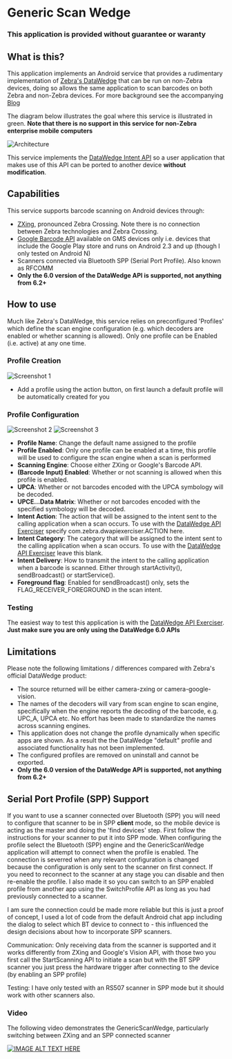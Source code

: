 # Generic Scan Wedge

### This application is provided without guarantee or waranty

## What is this?

This application implements an Android service that provides a rudimentary implementation of [Zebra's DataWedge](http://techdocs.zebra.com/datawedge/5-0/guide/about/) that can be run on non-Zebra devices, doing so allows the same application to scan barcodes on both Zebra and non-Zebra devices.  For more background see the accompanying [Blog](https://darryncampbellblog.wordpress.com/2016/08/16/writing-enterprise-android-applications-that-capture-barcode-data-and-run-on-multiple-devices/)

The diagram below illustrates the goal where this service is illustrated in green.
**Note that there is no support in this service for non-Zebra enterprise mobile computers** 

![Architecture](https://github.com/darryncampbell/GenericScanWedge/blob/master/doc/wider_architecture.png?raw=true)

This service implements the [DataWedge Intent API](http://techdocs.zebra.com/datawedge/5-0/guide/api/) so a user application that makes use of this API can be ported to another device **without modification**.


## Capabilities

This service supports barcode scanning on Android devices through:
- [ZXing](https://github.com/zxing/zxing), pronounced Zebra Crossing.  Note there is no connection between Zebra technologies and Zebra Crossing.
- [Google Barcode API](https://developers.google.com/vision/barcodes-overview) available on GMS devices only i.e. devices that include the Google Play store and runs on Android 2.3 and up (though I only tested on Android N)
- Scanners connected via Bluetooth SPP (Serial Port Profile).  Also known as RFCOMM
- **Only the 6.0 version of the DataWedge API is supported, not anything from 6.2+**

## How to use
Much like Zebra's DataWedge, this service relies on preconfigured 'Profiles' which define the scan engine configuration (e.g. which decoders are enabled or whether scanning is allowed).  Only one profile can be Enabled (i.e. active) at any one time.

### Profile Creation
![Screenshot 1](https://github.com/darryncampbell/GenericScanWedge/blob/master/doc/screen1.png?raw=true)

* Add a profile using the action button, on first launch a default profile will be automatically created for you

### Profile Configuration
![Screenshot 2](https://github.com/darryncampbell/GenericScanWedge/blob/master/doc/screen2.png?raw=true)
![Screenshot 3](https://github.com/darryncampbell/GenericScanWedge/blob/master/doc/screen3.png?raw=true)

* **Profile Name**: Change the default name assigned to the profile
* **Profile Enabled**: Only one profile can be enabled at a time, this profile will be used to configure the scan engine when a scan is performed
* **Scanning Engine**: Choose either ZXing or Google's Barcode API.  
* **(Barcode Input) Enabled**: Whether or not scanning is allowed when this profile is enabled.
* **UPCA**: Whether or not barcodes encoded with the UPCA symbology will be decoded.
* **UPCE...Data Matrix**: Whether or not barcodes encoded with the specified symbology will be decoded.
* **Intent Action**: The action that will be assigned to the intent sent to the calling application when a scan occurs.  To use with the [DataWedge API Exerciser](https://github.com/darryncampbell/DataWedge-API-Exerciser) specify com.zebra.dwapiexerciser.ACTION here.
* **Intent Category**: The category that will be assigned to the intent sent to the calling application when a scan occurs.  To use with the [DataWedge API Exerciser](https://github.com/darryncampbell/DataWedge-API-Exerciser) leave this blank.
* **Intent Delivery**: How to transmit the intent to the calling application when a barcode is scanned.  Either through startActivity(), sendBroadcast() or startService().
* **Foreground flag**: Enabled for sendBroadcast() only, sets the FLAG_RECEIVER_FOREGROUND in the scan intent.

### Testing
The easiest way to test this application is with the [DataWedge API Exerciser](https://github.com/darryncampbell/DataWedge-API-Exerciser).  **Just make sure you are only using the DataWedge 6.0 APIs**

## Limitations

Please note the following limitations / differences compared with Zebra's official DataWedge product:
* The source returned will be either camera-zxing or camera-google-vision.
* The names of the decoders will vary from scan engine to scan engine, specifically when the engine reports the decoding of the barcode, e.g. UPC_A, UPCA etc.  No effort has been made to standardize the names across scanning engines.
* This application does not change the profile dynamically when specific apps are shown.  As a result the the DataWedge "default" profile and associated functionality has not been implemented.
* The configured profiles are removed on uninstall and cannot be exported.
* **Only the 6.0 version of the DataWedge API is supported, not anything from 6.2+**

## Serial Port Profile (SPP) Support

If you want to use a scanner connected over Bluetooth (SPP) you will need to configure that scanner to be in SPP **client** mode, so the mobile device is acting as the master and doing the 'find devices' step.  First follow the instructions for your scanner to put it into SPP mode.  When configuring the profile select the Bluetooth (SPP) engine and the GenericScanWedge application will attempt to connect when the profile is enabled.  The connection is severred when any relevant configuration is changed because the configuration is only sent to the scanner on first connect.  If you need to reconnect to the scanner at any stage you can disable and then re-enable the profile.  I also made it so you can switch to an SPP enabled profile from another app using the SwitchProfile API as long as you had previously connected to a scanner.

I am sure the connection could be made more reliable but this is just a proof of concept, I used a lot of code from the default Android chat app including the dialog to select which BT device to connect to - this influenced the design decisions about how to incorporate SPP scanners.

Communication: Only receiving data from the scanner is supported and it works differently from ZXing and Google's Vision API, with those two you first call the StartScanning API to initiate a scan but with the BT SPP scanner you just press the hardware trigger after connecting to the device (by enabling an SPP profile)

Testing: I have only tested with an RS507 scanner in SPP mode but it should work with other scanners also.

### Video

The following video demonstrates the GenericScanWedge, particularly switching between ZXing and an SPP connected scanner

[![IMAGE ALT TEXT HERE](https://img.youtube.com/vi/OZ9v4kDq8OE/0.jpg)](https://www.youtube.com/watch?v=OZ9v4kDq8OE)
 